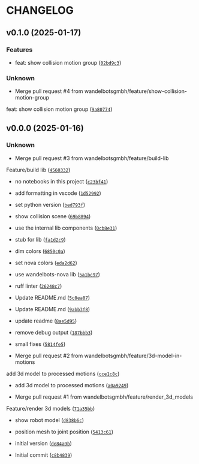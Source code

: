 # CHANGELOG


## v0.1.0 (2025-01-17)

### Features

* feat: show collision motion group ([`02bd9c3`](https://github.com/wandelbotsgmbh/nova-rerun-bridge/commit/02bd9c3818d24732c53785d5677f79b679bc4294))

### Unknown

* Merge pull request #4 from wandelbotsgmbh/feature/show-collision-motion-group

feat: show collision motion group ([`9a80774`](https://github.com/wandelbotsgmbh/nova-rerun-bridge/commit/9a807748c5eabd72b6bbdd011f6484351181c4fe))


## v0.0.0 (2025-01-16)

### Unknown

* Merge pull request #3 from wandelbotsgmbh/feature/build-lib

Feature/build lib ([`4560332`](https://github.com/wandelbotsgmbh/nova-rerun-bridge/commit/45603329880ef65977b1d6f436812e5a2ad35b9b))

* no notebooks in this project ([`c23bf41`](https://github.com/wandelbotsgmbh/nova-rerun-bridge/commit/c23bf41647b6ad65900822f332b7a264bb503187))

* add formatting in vscode ([`1d52992`](https://github.com/wandelbotsgmbh/nova-rerun-bridge/commit/1d52992eac1d9bb9111efd1c8eff6ae602140119))

* set python  version ([`bed793f`](https://github.com/wandelbotsgmbh/nova-rerun-bridge/commit/bed793f22860ff2bb214c648c998d77bed97b691))

* show collision scene ([`69b8894`](https://github.com/wandelbotsgmbh/nova-rerun-bridge/commit/69b88941c92825efdf60225d7bcb8eeb2009d841))

* use the internal lib components ([`0cb8e31`](https://github.com/wandelbotsgmbh/nova-rerun-bridge/commit/0cb8e31255f3b6740f64c5ba980b031bc7216dce))

* stub for lib ([`fa1d2c9`](https://github.com/wandelbotsgmbh/nova-rerun-bridge/commit/fa1d2c976759890add04ad4c145fcfbbe8231c83))

* dim colors ([`6850c0a`](https://github.com/wandelbotsgmbh/nova-rerun-bridge/commit/6850c0a0030b42002491069cc298a22432693c53))

* set nova colors ([`eda2d62`](https://github.com/wandelbotsgmbh/nova-rerun-bridge/commit/eda2d62dce4fbeff837ddecfd2f007da474f1571))

* use wandelbots-nova lib ([`5a1bc97`](https://github.com/wandelbotsgmbh/nova-rerun-bridge/commit/5a1bc97c548eab8708004624bca1f9b1decd1445))

* ruff linter ([`26248c7`](https://github.com/wandelbotsgmbh/nova-rerun-bridge/commit/26248c7123ee2b8466f016a0f38996bd1d579b61))

* Update README.md ([`5c0ea07`](https://github.com/wandelbotsgmbh/nova-rerun-bridge/commit/5c0ea07a4c66437ae22b93d664a1324df2e93cbd))

* Update README.md ([`9abb3f8`](https://github.com/wandelbotsgmbh/nova-rerun-bridge/commit/9abb3f806cf65924d77ceaa14389e8c249e6d231))

* update readme ([`8ae5d95`](https://github.com/wandelbotsgmbh/nova-rerun-bridge/commit/8ae5d956fbe054983e54b0b2488327a0235c7b45))

* remove debug output ([`187bbb3`](https://github.com/wandelbotsgmbh/nova-rerun-bridge/commit/187bbb3ca00900a326ea8e66c351231ecb0e0fa0))

* small fixes ([`5814fe5`](https://github.com/wandelbotsgmbh/nova-rerun-bridge/commit/5814fe5293d3d58d4678019d83b22d79fdca6aaf))

* Merge pull request #2 from wandelbotsgmbh/feature/3d-model-in-motions

add 3d model to processed motions ([`cce1c8c`](https://github.com/wandelbotsgmbh/nova-rerun-bridge/commit/cce1c8c8091fd8dddccfe072ead0ac5c4f124e6a))

* add 3d model to processed motions ([`a0a9249`](https://github.com/wandelbotsgmbh/nova-rerun-bridge/commit/a0a924988b65d388fa40a1b18fefff47f64a14d3))

* Merge pull request #1 from wandelbotsgmbh/feature/render_3d_models

Feature/render 3d models ([`71a35bb`](https://github.com/wandelbotsgmbh/nova-rerun-bridge/commit/71a35bb747640ed35ee86206f402c96e6fe19c73))

* show robot model ([`d838b6c`](https://github.com/wandelbotsgmbh/nova-rerun-bridge/commit/d838b6c5cc712fc5c26f6e068ece65aa41000dfc))

* position mesh to joint position ([`5413c61`](https://github.com/wandelbotsgmbh/nova-rerun-bridge/commit/5413c6145e61a03140676299affb4a6c6b720ce9))

* initial version ([`de84a9b`](https://github.com/wandelbotsgmbh/nova-rerun-bridge/commit/de84a9b8d2552c6abdf26d0b82216805f87b488f))

* Initial commit ([`c8b4839`](https://github.com/wandelbotsgmbh/nova-rerun-bridge/commit/c8b483982c67dce9c41d0e03c3a12dcad81fa54d))
